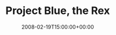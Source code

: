 ---
templateKey: event
guid: 089424e2-6eab-11ea-99c5-002590d1d1b0
date: 2008-02-19T15:00:00+00:00
eventTime: '6:30-8:30'
title: Project Blue, the Rex
artist: Project Blue
city: Toronto
venue: the Rex
group: Tim Shia
guests: Rich Underhill
---